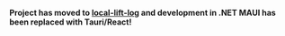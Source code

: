 **Project has moved to [local-lift-log](https://github.com/vik-ma/local-lift-log) and development in .NET MAUI has been replaced with Tauri/React!**
